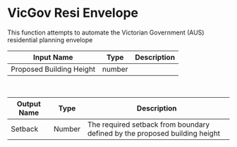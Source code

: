 

# VicGov Resi Envelope

This function attempts to automate the Victorian Government (AUS) residential planning envelope

|Input Name|Type|Description|
|---|---|---|
|Proposed Building Height|number||


<br>

|Output Name|Type|Description|
|---|---|---|
|Setback|Number|The required setback from boundary defined by the proposed building height|

